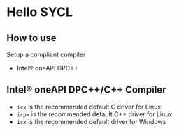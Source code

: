 # Hello SYCL

## How to use

Setup a compliant compiler

- Intel® oneAPI DPC++

## Intel® oneAPI DPC++/C++ Compiler

- ```icx``` is the recommended default C driver for Linux
- ```icpx``` is the recommended default C++ driver for Linux 
- ```icx``` is the recommended default driver for Windows

